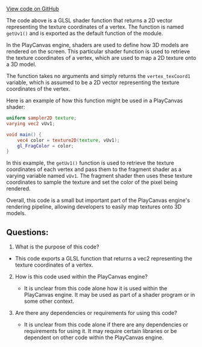 [View code on GitHub](https://github.com/playcanvas/engine/src/scene/shader-lib/chunks/lit/vert/uv1.js)

The code above is a GLSL shader function that returns a 2D vector representing the texture coordinates of a vertex. The function is named `getUv1()` and is exported as the default function of the module. 

In the PlayCanvas engine, shaders are used to define how 3D models are rendered on the screen. This particular shader function is used to retrieve the texture coordinates of a vertex, which are used to map a 2D texture onto a 3D model. 

The function takes no arguments and simply returns the `vertex_texCoord1` variable, which is assumed to be a 2D vector representing the texture coordinates of the vertex. 

Here is an example of how this function might be used in a PlayCanvas shader:

```glsl
uniform sampler2D texture;
varying vec2 vUv1;

void main() {
    vec4 color = texture2D(texture, vUv1);
    gl_FragColor = color;
}
```

In this example, the `getUv1()` function is used to retrieve the texture coordinates of each vertex and pass them to the fragment shader as a varying variable named `vUv1`. The fragment shader then uses these texture coordinates to sample the texture and set the color of the pixel being rendered. 

Overall, this code is a small but important part of the PlayCanvas engine's rendering pipeline, allowing developers to easily map textures onto 3D models.
## Questions: 
 1. What is the purpose of this code?
   - This code exports a GLSL function that returns a vec2 representing the texture coordinates of a vertex.

2. How is this code used within the PlayCanvas engine?
   - It is unclear from this code alone how it is used within the PlayCanvas engine. It may be used as part of a shader program or in some other context.

3. Are there any dependencies or requirements for using this code?
   - It is unclear from this code alone if there are any dependencies or requirements for using it. It may require certain libraries or be dependent on other code within the PlayCanvas engine.